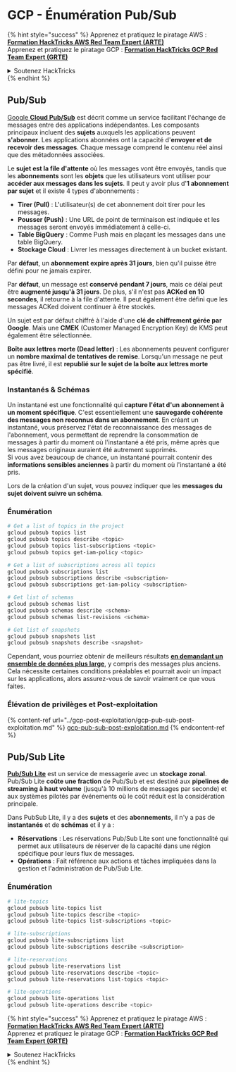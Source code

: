 # GCP - Énumération Pub/Sub

{% hint style="success" %}
Apprenez et pratiquez le piratage AWS :<img src="/.gitbook/assets/image.png" alt="" data-size="line">[**Formation HackTricks AWS Red Team Expert (ARTE)**](https://training.hacktricks.xyz/courses/arte)<img src="/.gitbook/assets/image.png" alt="" data-size="line">\
Apprenez et pratiquez le piratage GCP : <img src="/.gitbook/assets/image (2).png" alt="" data-size="line">[**Formation HackTricks GCP Red Team Expert (GRTE)**<img src="/.gitbook/assets/image (2).png" alt="" data-size="line">](https://training.hacktricks.xyz/courses/grte)

<details>

<summary>Soutenez HackTricks</summary>

* Consultez les [**plans d'abonnement**](https://github.com/sponsors/carlospolop)!
* **Rejoignez le** 💬 [**groupe Discord**](https://discord.gg/hRep4RUj7f) ou le [**groupe Telegram**](https://t.me/peass) ou **suivez-nous** sur **Twitter** 🐦 [**@hacktricks\_live**](https://twitter.com/hacktricks\_live)**.**
* **Partagez des astuces de piratage en soumettant des PR aux** [**HackTricks**](https://github.com/carlospolop/hacktricks) et [**HackTricks Cloud**](https://github.com/carlospolop/hacktricks-cloud) dépôts GitHub.

</details>
{% endhint %}

## Pub/Sub <a href="#reviewing-cloud-pubsub" id="reviewing-cloud-pubsub"></a>

[Google **Cloud Pub/Sub**](https://cloud.google.com/pubsub/) est décrit comme un service facilitant l'échange de messages entre des applications indépendantes. Les composants principaux incluent des **sujets** auxquels les applications peuvent **s'abonner**. Les applications abonnées ont la capacité d'**envoyer et de recevoir des messages**. Chaque message comprend le contenu réel ainsi que des métadonnées associées.

Le **sujet est la file d'attente** où les messages vont être envoyés, tandis que les **abonnements** sont les **objets** que les utilisateurs vont utiliser pour **accéder aux messages dans les sujets**. Il peut y avoir plus d'**1 abonnement par sujet** et il existe 4 types d'abonnements :

* **Tirer (Pull)** : L'utilisateur(s) de cet abonnement doit tirer pour les messages.
* **Pousser (Push)** : Une URL de point de terminaison est indiquée et les messages seront envoyés immédiatement à celle-ci.
* **Table BigQuery** : Comme Push mais en plaçant les messages dans une table BigQuery.
* **Stockage Cloud** : Livrer les messages directement à un bucket existant.

Par **défaut**, un **abonnement expire après 31 jours**, bien qu'il puisse être défini pour ne jamais expirer.

Par **défaut**, un message est **conservé pendant 7 jours**, mais ce délai peut être **augmenté jusqu'à 31 jours**. De plus, s'il n'est pas **ACKed en 10 secondes**, il retourne à la file d'attente. Il peut également être défini que les messages ACKed doivent continuer à être stockés.

Un sujet est par défaut chiffré à l'aide d'une **clé de chiffrement gérée par Google**. Mais une **CMEK** (Customer Managed Encryption Key) de KMS peut également être sélectionnée.

**Boîte aux lettres morte (Dead letter)** : Les abonnements peuvent configurer un **nombre maximal de tentatives de remise**. Lorsqu'un message ne peut pas être livré, il est **republié sur le sujet de la boîte aux lettres morte spécifié**.

### Instantanés & Schémas

Un instantané est une fonctionnalité qui **capture l'état d'un abonnement à un moment spécifique**. C'est essentiellement une **sauvegarde cohérente des messages non reconnus dans un abonnement**. En créant un instantané, vous préservez l'état de reconnaissance des messages de l'abonnement, vous permettant de reprendre la consommation de messages à partir du moment où l'instantané a été pris, même après que les messages originaux auraient été autrement supprimés.\
Si vous avez beaucoup de chance, un instantané pourrait contenir des **informations sensibles anciennes** à partir du moment où l'instantané a été pris.

Lors de la création d'un sujet, vous pouvez indiquer que les **messages du sujet doivent suivre un schéma**.

### Énumération
```bash
# Get a list of topics in the project
gcloud pubsub topics list
gcloud pubsub topics describe <topic>
gcloud pubsub topics list-subscriptions <topic>
gcloud pubsub topics get-iam-policy <topic>

# Get a list of subscriptions across all topics
gcloud pubsub subscriptions list
gcloud pubsub subscriptions describe <subscription>
gcloud pubsub subscriptions get-iam-policy <subscription>

# Get list of schemas
gcloud pubsub schemas list
gcloud pubsub schemas describe <schema>
gcloud pubsub schemas list-revisions <schema>

# Get list of snapshots
gcloud pubsub snapshots list
gcloud pubsub snapshots describe <snapshot>
```
Cependant, vous pourriez obtenir de meilleurs résultats [**en demandant un ensemble de données plus large**](https://cloud.google.com/pubsub/docs/replay-overview), y compris des messages plus anciens. Cela nécessite certaines conditions préalables et pourrait avoir un impact sur les applications, alors assurez-vous de savoir vraiment ce que vous faites.

### Élévation de privilèges et Post-exploitation

{% content-ref url="../gcp-post-exploitation/gcp-pub-sub-post-exploitation.md" %}
[gcp-pub-sub-post-exploitation.md](../gcp-post-exploitation/gcp-pub-sub-post-exploitation.md)
{% endcontent-ref %}

## Pub/Sub Lite

[**Pub/Sub Lite**](https://cloud.google.com/pubsub/docs/choosing-pubsub-or-lite) est un service de messagerie avec un **stockage zonal**. Pub/Sub Lite **coûte une fraction** de Pub/Sub et est destiné aux **pipelines de streaming à haut volume** (jusqu'à 10 millions de messages par seconde) et aux systèmes pilotés par événements où le coût réduit est la considération principale.

Dans PubSub Lite, il y a des **sujets** et des **abonnements**, il n'y a pas de **instantanés** et de **schémas** et il y a :

- **Réservations** : Les réservations Pub/Sub Lite sont une fonctionnalité qui permet aux utilisateurs de réserver de la capacité dans une région spécifique pour leurs flux de messages.
- **Opérations** : Fait référence aux actions et tâches impliquées dans la gestion et l'administration de Pub/Sub Lite.

### Énumération
```bash
# lite-topics
gcloud pubsub lite-topics list
gcloud pubsub lite-topics describe <topic>
gcloud pubsub lite-topics list-subscriptions <topic>

# lite-subscriptions
gcloud pubsub lite-subscriptions list
gcloud pubsub lite-subscriptions describe <subscription>

# lite-reservations
gcloud pubsub lite-reservations list
gcloud pubsub lite-reservations describe <topic>
gcloud pubsub lite-reservations list-topics <topic>

# lite-operations
gcloud pubsub lite-operations list
gcloud pubsub lite-operations describe <topic>
```
{% hint style="success" %}
Apprenez et pratiquez le piratage AWS :<img src="/.gitbook/assets/image.png" alt="" data-size="line">[**Formation HackTricks AWS Red Team Expert (ARTE)**](https://training.hacktricks.xyz/courses/arte)<img src="/.gitbook/assets/image.png" alt="" data-size="line">\
Apprenez et pratiquez le piratage GCP : <img src="/.gitbook/assets/image (2).png" alt="" data-size="line">[**Formation HackTricks GCP Red Team Expert (GRTE)**<img src="/.gitbook/assets/image (2).png" alt="" data-size="line">](https://training.hacktricks.xyz/courses/grte)

<details>

<summary>Soutenez HackTricks</summary>

* Consultez les [**plans d'abonnement**](https://github.com/sponsors/carlospolop)!
* **Rejoignez le** 💬 [**groupe Discord**](https://discord.gg/hRep4RUj7f) ou le [**groupe Telegram**](https://t.me/peass) ou **suivez-nous** sur **Twitter** 🐦 [**@hacktricks\_live**](https://twitter.com/hacktricks\_live)**.**
* **Partagez des astuces de piratage en soumettant des PR aux** [**HackTricks**](https://github.com/carlospolop/hacktricks) et [**HackTricks Cloud**](https://github.com/carlospolop/hacktricks-cloud) dépôts GitHub.

</details>
{% endhint %}
